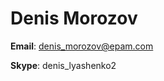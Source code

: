 # Denis Morozov

**Email**: [denis_morozov@epam.com](mailto:denis_morozov@epam.com)  
  
**Skype**: denis_lyashenko2  
